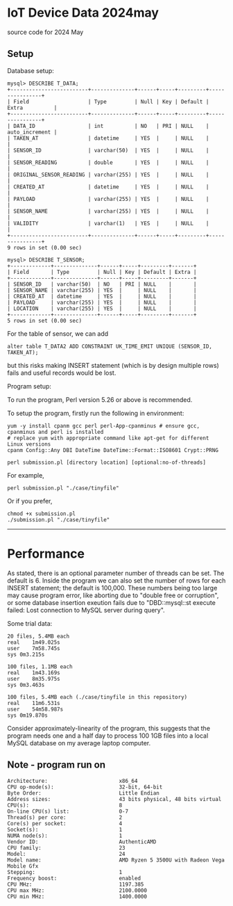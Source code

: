 # IoT Device Data 2024may
source code for 2024 May

## Setup

Database setup:
```
mysql> DESCRIBE T_DATA;
+-------------------------+--------------+------+-----+---------+----------------+
| Field                   | Type         | Null | Key | Default | Extra          |
+-------------------------+--------------+------+-----+---------+----------------+
| DATA_ID                 | int          | NO   | PRI | NULL    | auto_increment |
| TAKEN_AT                | datetime     | YES  |     | NULL    |                |
| SENSOR_ID               | varchar(50)  | YES  |     | NULL    |                |
| SENSOR_READING          | double       | YES  |     | NULL    |                |
| ORIGINAL_SENSOR_READING | varchar(255) | YES  |     | NULL    |                |
| CREATED_AT              | datetime     | YES  |     | NULL    |                |
| PAYLOAD                 | varchar(255) | YES  |     | NULL    |                |
| SENSOR_NAME             | varchar(255) | YES  |     | NULL    |                |
| VALIDITY                | varchar(1)   | YES  |     | NULL    |                |
+-------------------------+--------------+------+-----+---------+----------------+
9 rows in set (0.00 sec)

mysql> DESCRIBE T_SENSOR;
+-------------+--------------+------+-----+---------+-------+
| Field       | Type         | Null | Key | Default | Extra |
+-------------+--------------+------+-----+---------+-------+
| SENSOR_ID   | varchar(50)  | NO   | PRI | NULL    |       |
| SENSOR_NAME | varchar(255) | YES  |     | NULL    |       |
| CREATED_AT  | datetime     | YES  |     | NULL    |       |
| PAYLOAD     | varchar(255) | YES  |     | NULL    |       |
| LOCATION    | varchar(255) | YES  |     | NULL    |       |
+-------------+--------------+------+-----+---------+-------+
5 rows in set (0.00 sec)
```

For the table of sensor, we can add
```
alter table T_DATA2 ADD CONSTRAINT UK_TIME_EMIT UNIQUE (SENSOR_ID, TAKEN_AT);
```

but this risks making INSERT statement (which is by design multiple rows) fails and useful records would be lost.

Program setup:

To run the program, Perl version 5.26 or above is recommended.

To setup the program, firstly run the following in environment:

```
yum -y install cpanm gcc perl perl-App-cpanminus # ensure gcc, cpanminus and perl is installed
# replace yum with appropriate command like apt-get for different Linux versions
cpanm Config::Any DBI DateTime DateTime::Format::ISO8601 Crypt::PRNG
```

```
perl submission.pl [directory location] [optional:no-of-threads]
```

For example,
```
perl submission.pl "./case/tinyfile"
```

Or if you prefer,
```
chmod +x submission.pl
./submission.pl "./case/tinyfile"
```

---
# Performance

As stated, there is an optional parameter number of threads can be set. The default is 6. Inside the program we can also set the number of rows for each INSERT statement; the default is 100,000. These numbers being too large may cause program error, like aborting due to "double free or corruption", or some database insertion exeution fails due to "DBD::mysql::st execute failed: Lost connection to MySQL server during query".

Some trial data:

```
20 files, 5.4MB each
real	1m49.025s
user	7m58.745s
sys	0m3.215s

100 files, 1.1MB each
real	1m43.169s
user	8m35.975s
sys	0m3.463s

100 files, 5.4MB each (./case/tinyfile in this repository)
real	11m6.531s
user	54m58.987s
sys	0m19.870s
```

Consider approximately-linearity of the program, this suggests that the program needs one and a half day to process 100 1GB files into a local MySQL database on my average laptop computer.

## Note - program run on
```
Architecture:                       x86_64
CPU op-mode(s):                     32-bit, 64-bit
Byte Order:                         Little Endian
Address sizes:                      43 bits physical, 48 bits virtual
CPU(s):                             8
On-line CPU(s) list:                0-7
Thread(s) per core:                 2
Core(s) per socket:                 4
Socket(s):                          1
NUMA node(s):                       1
Vendor ID:                          AuthenticAMD
CPU family:                         23
Model:                              24
Model name:                         AMD Ryzen 5 3500U with Radeon Vega Mobile Gfx
Stepping:                           1
Frequency boost:                    enabled
CPU MHz:                            1197.385
CPU max MHz:                        2100.0000
CPU min MHz:                        1400.0000
```
